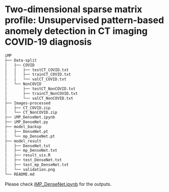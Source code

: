 # Two-dimensional sparse matrix profile: Unsupervised pattern-based anomely detection in CT imaging COVID-19 diagnosis
```bash
iMP
├── Data-split
│   ├── COVID
│   │   ├── testCT_COVID.txt
│   │   ├── trainCT_COVID.txt
│   │   └── valCT_COVID.txt
│   └── NonCOVID
│       ├── testCT_NonCOVID.txt
│       ├── trainCT_NonCOVID.txt
│       └── valCT_NonCOVID.txt
├── Images-processed
│   ├── CT_COVID.zip
│   └── CT_NonCOVID.zip
├── iMP_DenseNet.ipynb
├── iMP_DenseNet.py
├── model_backup
│   ├── DenseNet.pt
│   └── mp_DenseNet.pt
├── model_result
│   ├── DenseNet.txt
│   ├── mp_DenseNet.txt
│   ├── result_vis.R
│   ├── test_DenseNet.txt
│   ├── test_mp_DenseNet.txt
│   └── validation.png
└── README.md
```

Please check [iMP_DenseNet.ipynb](https://github.com/qianliu1219/iMP/blob/master/iMP_DenseNet.ipynb) for the outputs.
